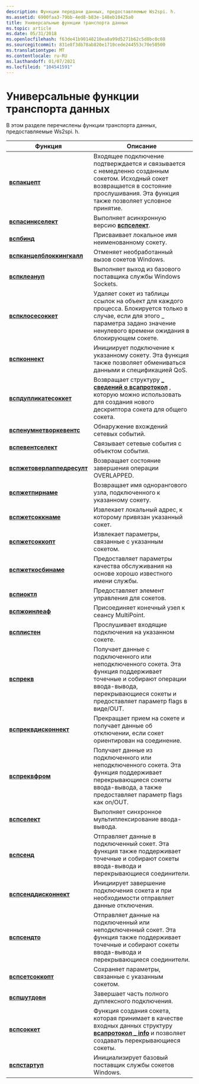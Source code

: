 ```yaml
---
description: Функции передачи данных, предоставляемые Ws2spi. h.
ms.assetid: 6900faa3-79bb-4ed8-b83e-148eb10425a0
title: Универсальные функции транспорта данных
ms.topic: article
ms.date: 05/31/2018
ms.openlocfilehash: f63de41b90148210ea8a99d5271b62c5d8bc0c08
ms.sourcegitcommit: 831e8f3db78ab820e1710cede244553c70e50500
ms.translationtype: MT
ms.contentlocale: ru-RU
ms.lasthandoff: 01/07/2021
ms.locfileid: "104541591"
---
```

# <a name="generic-data-transport-functions"></a>Универсальные функции транспорта данных

В этом разделе перечислены функции транспорта данных, предоставляемые Ws2spi. h.



| Функция                                                   | Описание                                                                                                                                                                                             |
|------------------------------------------------------------|---------------------------------------------------------------------------------------------------------------------------------------------------------------------------------------------------------|
| [**вспакцепт**](/windows/desktop/api/Ws2spi/nc-ws2spi-lpwspaccept)                           | Входящее подключение подтверждается и связывается с немедленно созданным сокетом. Исходный сокет возвращается в состояние прослушивания. Эта функция также позволяет условное принятие. |
| [**вспасинкселект**](/previous-versions/windows/desktop/legacy/ms742267(v=vs.85))                 | Выполняет асинхронную версию [**вспселект**](/previous-versions/windows/desktop/legacy/ms742289(v=vs.85)).                                                                                                                                      |
| [**вспбинд**](/previous-versions/windows/hardware/network/ff566268(v=vs.85))                               | Присваивает локальное имя неименованному сокету.                                                                                                                                                              |
| [**вспканцелблоккингкалл**](/previous-versions/windows/desktop/legacy/ms742269(v=vs.85))   | Отменяет необработанный вызов сокетов Windows.                                                                                                                                                   |
| [**вспклеануп**](/previous-versions/windows/hardware/network/ff566270(v=vs.85))                         | Выполняет выход из базового поставщика службы Windows Sockets.                                                                                                                                         |
| [**вспклосесоккет**](/previous-versions/windows/hardware/network/ff566273(v=vs.85))                 | Удаляет сокет из таблицы ссылок на объект для каждого процесса. Блокируется только в случае, если для этого \_ параметра задано значение ненулевого времени ожидания в блокирующем сокете.                                                            |
| [**вспконнект**](/previous-versions/windows/hardware/network/ff566275(v=vs.85))                         | Инициирует подключение к указанному сокету. Эта функция также позволяет обмениваться данными и спецификацией QoS.                                                                           |
| [**вспдупликатесоккет**](/previous-versions/windows/hardware/network/ff566282(v=vs.85))         | Возвращает структуру [**\_ сведений о всапротокол**](/windows/win32/api/winsock2/ns-winsock2-wsaprotocol_infoa) , которую можно использовать для создания нового дескриптора сокета для общего сокета.                                                             |
| [**вспенумнетворкевентс**](/previous-versions/windows/hardware/network/ff566284(v=vs.85))     | Обнаружение вхождений сетевых событий.                                                                                                                                                                |
| [**вспевентселект**](/previous-versions/windows/hardware/network/ff566287(v=vs.85))                 | Связывает сетевые события с объектом события.                                                                                                                                                         |
| [**вспжетоверлаппедресулт**](/windows/desktop/api/Ws2spi/nc-ws2spi-lpwspgetoverlappedresult) | Возвращает состояние завершения операции OVERLAPPED.                                                                                                                                                         |
| [**вспжетпирнаме**](/previous-versions/windows/desktop/legacy/ms742278(v=vs.85))                 | Возвращает имя однорангового узла, подключенного к указанному сокету.                                                                                                                                       |
| [**вспжетсоккнаме**](/previous-versions/windows/desktop/legacy/ms742280(v=vs.85))                 | Извлекает локальный адрес, к которому привязан указанный сокет.                                                                                                                                     |
| [**вспжетсоккопт**](/previous-versions/windows/hardware/network/ff566292(v=vs.85))                   | Извлекает параметры, связанные с указанным сокетом.                                                                                                                                                 |
| [**вспжеткосбинаме**](/windows/desktop/api/Ws2spi/nc-ws2spi-lpwspgetqosbyname)               | Предоставляет параметры качества обслуживания на основе хорошо известного имени службы.                                                                                                                                             |
| [**вспиоктл**](/previous-versions/windows/hardware/network/ff566296(v=vs.85))                             | Предоставляет элемент управления для сокетов.                                                                                                                                                                           |
| [**вспжоинлеаф**](/windows/desktop/api/Ws2spi/nc-ws2spi-lpwspjoinleaf)                       | Присоединяет конечный узел к сеансу MultiPoint.                                                                                                                                                            |
| [**всплистен**](/previous-versions/windows/hardware/network/ff566297(v=vs.85))                           | Прослушивает входящие подключения на указанном сокете.                                                                                                                                                 |
| [**вспрекв**](/previous-versions/windows/hardware/network/ff566309(v=vs.85))                               | Получает данные с подключенного или неподключенного сокета. Эта функция поддерживает точечные и собирают операции ввода-вывода, перекрывающиеся сокеты и предоставляет параметр flags в виде/OUT.                                    |
| [**вспреквдисконнект**](/previous-versions/windows/desktop/legacy/ms742285(v=vs.85))           | Прекращает прием на сокете и получает данные об отключении, если сокет ориентирован на соединение.                                                                                                |
| [**вспреквфром**](/previous-versions/windows/desktop/legacy/ms742287(v=vs.85))                       | Получает данные из подключенного или неподключенного сокета. Эта функция поддерживает перекрывающиеся сокеты ввода-вывода, а также предоставляет параметр flags как on/OUT.                              |
| [**вспселект**](/previous-versions/windows/desktop/legacy/ms742289(v=vs.85))                           | Выполняет синхронное мультиплексирование ввода-вывода.                                                                                                                                                                  |
| [**вспсенд**](/previous-versions/windows/hardware/network/ff566316(v=vs.85))                               | Отправляет данные в подключенный сокет. Эта функция также поддерживает точечные и собирают сокеты ввода-вывода и перекрывающиеся соединители.                                                                                            |
| [**вспсенддисконнект**](/previous-versions/windows/desktop/legacy/ms742290(v=vs.85))           | Инициирует завершение подключения сокета и при необходимости отправляет данные отключения.                                                                                                                       |
| [**вспсендто**](/previous-versions/windows/desktop/legacy/ms742291(v=vs.85))                           | Отправляет данные на подключенный или неподключенный сокет. Эта функция также поддерживает точечные и собирают сокеты ввода-вывода и перекрывающиеся соединители.                                                                      |
| [**вспсетсоккопт**](/previous-versions/windows/hardware/network/ff566318(v=vs.85))                   | Сохраняет параметры, связанные с указанным сокетом.                                                                                                                                                    |
| [**вспшутдовн**](/previous-versions/windows/desktop/legacy/ms742294(v=vs.85))                       | Завершает часть полного дуплексного подключения.                                                                                                                                                            |
| [**вспсоккет**](/windows/desktop/api/Ws2spi/nc-ws2spi-lpwspsocket)                           | Функция создания сокета, которая принимает в качестве входных данных структуру [**всапротокол \_ info**](/windows/win32/api/winsock2/ns-winsock2-wsaprotocol_infoa) и позволяет создавать перекрывающиеся сокеты.                                                |
| [**вспстартуп**](/windows/desktop/api/Ws2spi/nf-ws2spi-wspstartup)                         | Инициализирует базовый поставщик службы сокетов Windows.                                                                                                                                            |



 

 

 
